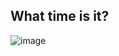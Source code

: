 ## What time is it?

![image](https://user-images.githubusercontent.com/11503784/134546368-83cc7468-adb2-4e57-8066-327152195fee.png)
